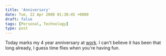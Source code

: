 ```yaml
---
title: 'Anniversary'
date: Tue, 22 Apr 2008 01:30:45 +0000
draft: false
tags: [Personal, Technology]
type: post
---
```


Today marks my 4 year anniversary at [work](http://www.redhat.com). I can't believe it has been that long already, I guess time flies when you're having fun.